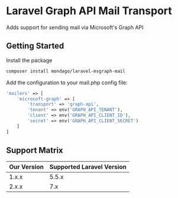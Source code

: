 # Laravel Graph API Mail Transport

Adds support for sending mail via Microsoft's Graph API

## Getting Started

Install the package

```bash
composer install mondago/laravel-msgraph-mail
```

Add the configuration to your mail.php config file:

```php
'mailers' => [
    'microsoft-graph' => [
        'transport' => 'graph-api',
        'tenant' => env('GRAPH_API_TENANT'),
        'client' => env('GRAPH_API_CLIENT_ID'),
        'secret' => env('GRAPH_API_CLIENT_SECRET')
    ]
]
```


## Support Matrix

| Our Version | Supported Laravel Version |
|-------------|---------------------------|
| 1.x.x       | 5.5.x                     |
| 2.x.x       | 7.x                       |
